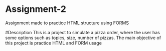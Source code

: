 # Assignment-2
Assignment made to practice HTML structure using FORMS

#Description
This is a project to simulate a pizza order, where the user has some options such as topics, size, number of pizzas.
The main objective of this project is practice HTML and FORM usage
